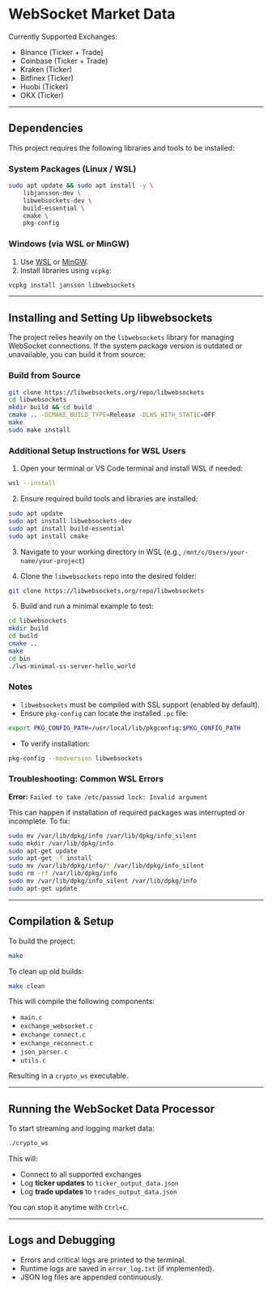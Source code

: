 # WebSocket Market Data

Currently Supported Exchanges:
- Binance (Ticker + Trade)
- Coinbase (Ticker + Trade)
- Kraken (Ticker)
- Bitfinex (Ticker)
- Huobi (Ticker)
- OKX (Ticker)

---

## Dependencies

This project requires the following libraries and tools to be installed:

### System Packages (Linux / WSL)
```sh
sudo apt update && sudo apt install -y \
    libjansson-dev \
    libwebsockets-dev \
    build-essential \
    cmake \
    pkg-config
```

### Windows (via WSL or MinGW)
1. Use [WSL](https://learn.microsoft.com/en-us/windows/wsl/) or [MinGW](https://www.mingw-w64.org/).
2. Install libraries using `vcpkg`:
```sh
vcpkg install jansson libwebsockets
```

---

## Installing and Setting Up libwebsockets

The project relies heavily on the `libwebsockets` library for managing WebSocket connections. If the system package version is outdated or unavailable, you can build it from source:

### Build from Source
```sh
git clone https://libwebsockets.org/repo/libwebsockets
cd libwebsockets
mkdir build && cd build
cmake .. -DCMAKE_BUILD_TYPE=Release -DLWS_WITH_STATIC=OFF
make
sudo make install
```

### Additional Setup Instructions for WSL Users

1. Open your terminal or VS Code terminal and install WSL if needed:
```sh
wsl --install
```

2. Ensure required build tools and libraries are installed:
```sh
sudo apt update
sudo apt install libwebsockets-dev
sudo apt install build-essential
sudo apt install cmake
```

3. Navigate to your working directory in WSL (e.g., `/mnt/c/Users/your-name/your-project`)

4. Clone the `libwebsockets` repo into the desired folder:
```sh
git clone https://libwebsockets.org/repo/libwebsockets
```

5. Build and run a minimal example to test:
```sh
cd libwebsockets
mkdir build
cd build
cmake ..
make
cd bin
./lws-minimal-ss-server-hello_world
```

### Notes
- `libwebsockets` must be compiled with SSL support (enabled by default).
- Ensure `pkg-config` can locate the installed `.pc` file:
```sh
export PKG_CONFIG_PATH=/usr/local/lib/pkgconfig:$PKG_CONFIG_PATH
```
- To verify installation:
```sh
pkg-config --modversion libwebsockets
```

### Troubleshooting: Common WSL Errors

**Error:** `Failed to take /etc/passwd lock: Invalid argument`

This can happen if installation of required packages was interrupted or incomplete. To fix:
```sh
sudo mv /var/lib/dpkg/info /var/lib/dpkg/info_silent
sudo mkdir /var/lib/dpkg/info
sudo apt-get update
sudo apt-get -f install
sudo mv /var/lib/dpkg/info/* /var/lib/dpkg/info_silent
sudo rm -rf /var/lib/dpkg/info
sudo mv /var/lib/dpkg/info_silent /var/lib/dpkg/info
sudo apt-get update
```

---

## Compilation & Setup

To build the project:
```sh
make
```

To clean up old builds:
```sh
make clean
```

This will compile the following components:
- `main.c`
- `exchange_websocket.c`
- `exchange_connect.c`
- `exchange_reconnect.c`
- `json_parser.c`
- `utils.c`

Resulting in a `crypto_ws` executable.

---

## Running the WebSocket Data Processor

To start streaming and logging market data:
```sh
./crypto_ws
```

This will:
- Connect to all supported exchanges
- Log **ticker updates** to `ticker_output_data.json`
- Log **trade updates** to `trades_output_data.json`

You can stop it anytime with `Ctrl+C`.

---

## Logs and Debugging

- Errors and critical logs are printed to the terminal.
- Runtime logs are saved in `error_log.txt` (if implemented).
- JSON log files are appended continuously.


